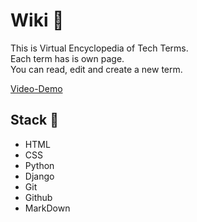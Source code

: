 # Wiki 📖
This is Virtual Encyclopedia of Tech Terms.   
Each term has is own page.  
You can read, edit and create a new term.

[Video-Demo](https://youtu.be/ZonF0LXK0ls)

## Stack 🧰
- HTML
- CSS
- Python
- Django
- Git
- Github
- MarkDown


